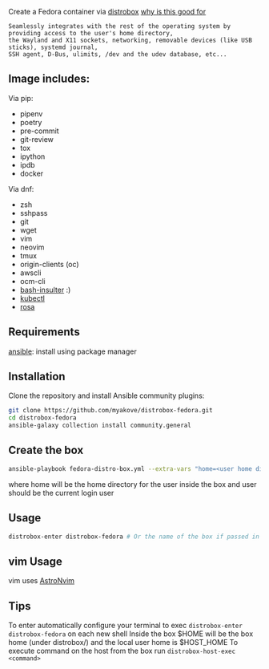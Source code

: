 Create a Fedora container via [distrobox](https://github.com/89luca89/distrobox)
[why is this good for](https://github.com/89luca89/distrobox#what-it-does)
```
Seamlessly integrates with the rest of the operating system by providing access to the user's home directory,
the Wayland and X11 sockets, networking, removable devices (like USB sticks), systemd journal,
SSH agent, D-Bus, ulimits, /dev and the udev database, etc...
```
## Image includes:
Via pip:
  - pipenv
  - poetry
  - pre-commit
  - git-review
  - tox
  - ipython
  - ipdb
  - docker

Via dnf:
  - zsh
  - sshpass
  - git
  - wget
  - vim
  - neovim
  - tmux
  - origin-clients (oc)
  - awscli
  - ocm-cli
- [bash-insulter](https://github.com/hkbakke/bash-insulter) :)
- [kubectl](https://kubernetes.io/docs/reference/kubectl/)
- [rosa](https://docs.openshift.com/rosa/rosa_cli/rosa-get-started-cli.html)

## Requirements
[ansible](https://docs.ansible.com/ansible/latest/installation_guide/intro_installation.html): install using package manager

## Installation
Clone the repository and install Ansible community plugins:
```bash
git clone https://github.com/myakove/distrobox-fedora.git
cd distrobox-fedora
ansible-galaxy collection install community.general
```
## Create the box
```bash
ansible-playbook fedora-distro-box.yml --extra-vars "home=<user home dir> user=<user name> box_name=<box name (default is distrobox-fedora)>"
```
where home will be the home directory for the user inside the box and user should be the current login user

## Usage
```bash
distrobox-enter distrobox-fedora # Or the name of the box if passed in the command
```

## vim Usage
vim uses [AstroNvim](https://github.com/AstroNvim/AstroNvim)


## Tips
To enter automatically configure your terminal to exec ```distrobox-enter distrobox-fedora``` on each new shell
Inside the box $HOME will be the box home (under distrobox/<box name>) and the local user home is $HOST_HOME
To execute command on the host from the box run `distrobox-host-exec <command>`
